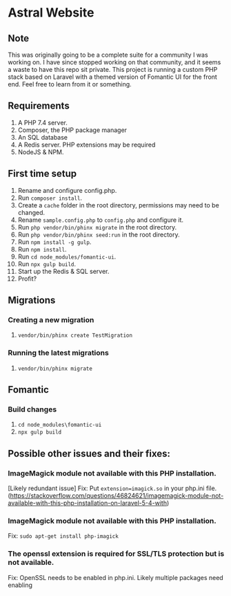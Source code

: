 # Astral Website

## Note
This was originally going to be a complete suite for a community I was working on. I have since stopped working on that community, and it seems a waste to have this repo sit private. This project is running a custom PHP stack based on Laravel with a themed version of Fomantic UI for the front end. Feel free to learn from it or something.


## Requirements
1. A PHP 7.4 server.
2. Composer, the PHP package manager
3. An SQL database
4. A Redis server. PHP extensions may be required
5. NodeJS & NPM.

## First time setup
1. Rename and configure config.php.
2. Run `composer install`.
3. Create a `cache` folder in the root directory, permissions may need to be changed.
4. Rename `sample.config.php` to `config.php` and configure it.
5. Run `php vendor/bin/phinx migrate` in the root directory.
6. Run `php vendor/bin/phinx seed:run` in the root directory.
7. Run `npm install -g gulp`.
8. Run `npm install`. 
9. Run `cd node_modules/fomantic-ui`.
10. Run `npx gulp build`.
11. Start up the Redis & SQL server.
12. Profit?

## Migrations

### Creating a new migration
1. `vendor/bin/phinx create TestMigration`

### Running the latest migrations
1. `vendor/bin/phinx migrate`

## Fomantic

### Build changes
1. `cd node_modules\fomantic-ui`
2. `npx gulp build`


## Possible other issues and their fixes:

### ImageMagick module not available with this PHP installation.
[Likely redundant issue] Fix: Put `extension=imagick.so` in your php.ini file. (https://stackoverflow.com/questions/46824621/imagemagick-module-not-available-with-this-php-installation-on-laravel-5-4-with)

### ImageMagick module not available with this PHP installation.
Fix: `sudo apt-get install php-imagick`


### The openssl extension is required for SSL/TLS protection but is not available.
Fix: OpenSSL needs to be enabled in php.ini. Likely multiple packages need enabling

